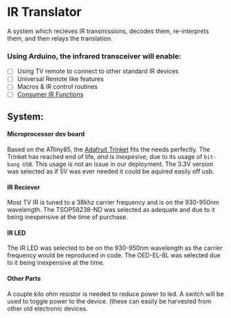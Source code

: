 # IR Translator
A system which recieves IR transmissions, decodes them, re-interprets them, and then relays the translation.
### Using Arduino, the infrared transceiver will enable:
- [ ] Using TV remote to connect to other standard IR devices
- [ ] Universal Remote like features
- [ ] Macros & IR control routines
- [ ] [Consumer IR Functions](https://en.wikipedia.org/wiki/Consumer_IR)
## System:
#### Microprocessor dev board
Based on the ATtiny85, the [Adafruit Trinket](https://www.adafruit.com/product/1500) fits the needs perfectly. The Trinket has reached end of life, *and is inexpesive,* due to its usage of `bit-bang USB`. This usage is not an issue in our deployment.
The 3.3V version was selected as if 5V was ever needed it could be aquired easily off usb.
#### IR Reciever
Most TV IR is tuned to a 38khz carrier frequency and is on the 930-950nm wavelength. The TSOP58238-ND was selected as adequate and due to it being inexpensive at the time of purchase.
#### IR LED
The IR LED was selected to be on the 930-950nm wavelength as the carrier frequency would be reproduced in code. The OED-EL-8L was selected due to it being inexpensive at the time.
#### Other Parts
A couple kilo ohm resistor is needed to reduce power to led. A switch will be used to toggle power to the device. (these can easily be harvested from other old electronic devices.
